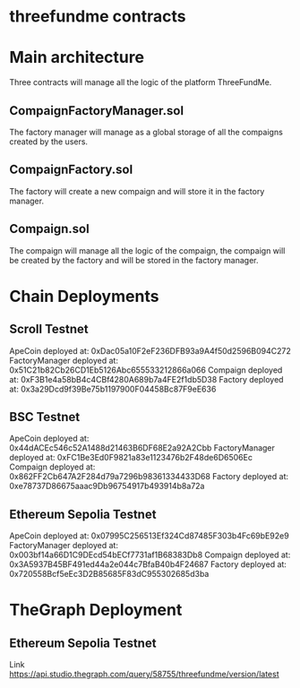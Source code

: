 # threefundme contracts



# Main architecture

Three contracts will manage all the logic of the platform ThreeFundMe.


## CompaignFactoryManager.sol


The factory manager will manage as a global storage of all the compaigns created by the users.

## CompaignFactory.sol

The factory will create a new compaign and will store it in the factory manager.


## Compaign.sol

The compaign will manage all the logic of the compaign, the compaign will be created by the factory and will be stored in the factory manager.



# Chain Deployments


## Scroll Testnet

ApeCoin deployed at:  0xDac05a10F2eF236DFB93a9A4f50d2596B094C272
FactoryManager deployed at:  0x51C21b82Cb26CD1Eb5126Abc655533212866a066
Compaign deployed at:  0xF3B1e4a58bB4c4CBf4280A689b7a4FE2f1db5D38
Factory deployed at:  0x3a29Dcd9f39Be75b1197900F04458Bc87F9eE636

## BSC Testnet
ApeCoin deployed at:  0x44dACEc546c52A1488d21463B6DF68E2a92A2Cbb
FactoryManager deployed at:  0xFC1Be3Ed0F9821a83e1123476b2F48de6D6506Ec
Compaign deployed at:  0x862FF2Cb647A2F284d79a7296b98361334433D68
Factory deployed at:  0xe78737D86675aaac9Db96754917b493914b8a72a


## Ethereum Sepolia Testnet

ApeCoin deployed at:  0x07995C256513Ef324Cd87485F303b4Fc69bE92e9
FactoryManager deployed at:  0x003bf14a66D1C9DEcd54bECf7731af1B68383Db8
Compaign deployed at:  0x3A5937B45BF491ed44a2e044c7BfaB40b4F24687
Factory deployed at:  0x720558Bcf5eEc3D2B85685F83dC955302685d3ba

# TheGraph Deployment

## Ethereum Sepolia Testnet

Link https://api.studio.thegraph.com/query/58755/threefundme/version/latest
